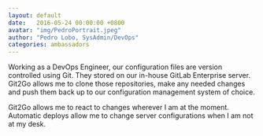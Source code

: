 ```yaml
---
layout: default
date:   2016-05-24 00:00:00 +0800
avatar: "img/PedroPortrait.jpeg"
author: "Pedro Lobo, SysAdmin/DevOps"
categories: ambassadors
---
```


Working as a DevOps Engineer, our configuration files are version controlled using Git. They stored on our in-house GitLab Enterprise server. Git2Go allows me to clone those repositories, make any needed changes and push them back up to our configuration management system of choice.

Git2Go allows me to react to changes wherever I am at the moment. Automatic deploys allow me to change server configurations when I am not at my desk.
